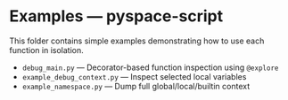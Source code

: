 # Examples — pyspace-script

This folder contains simple examples demonstrating how to use each function in isolation.

- `debug_main.py` — Decorator-based function inspection using `@explore`
- `example_debug_context.py` — Inspect selected local variables
- `example_namespace.py` — Dump full global/local/builtin context